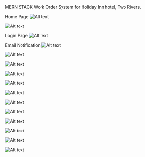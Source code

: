 MERN STACK Work Order System for Holiday Inn hotel, Two Rivers.

Home Page
![Alt text](screenshots/home.png)

![Alt text](screenshots/home2.png)

Login Page
![Alt text](screenshots/login.png)

Email Notification
![Alt text](screenshots/notification.png)

![Alt text](screenshots/register1.png)

![Alt text](screenshots/register2.png)

![Alt text](screenshots/register3.png)

![Alt text](screenshots/dash1.png)

![Alt text](screenshots/users1.png)

![Alt text](screenshots/users2.png)

![Alt text](screenshots/tasks1.png)

![Alt text](screenshots/tasks2.png)

![Alt text](screenshots/status.png)

![Alt text](screenshots/status2.png)

![Alt text](<screenshots/report sample.png>)